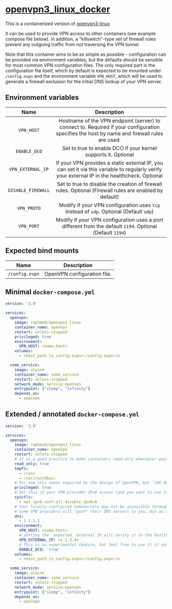 # [openvpn3_linux_docker](https://github.com/RaphMad/openvpn3_linux_docker)

This is a containerized version of [openvpn3-linux](https://github.com/OpenVPN/openvpn3-linux)

It can be used to provide VPN access to other containers (see example compose file below).
In addition, a "killswitch"-type set of firewall rules prevent any outgoing traffic from not traversing the VPN tunnel.

Note that this container aims to be as simple as possible - configuration can be provided via environment variables, but the defaults should be sensible for most common VPN configuration files.
The only required part is the configuration file itself, which by default is expected to be mounted under `/config.ovpn` and the environment variable `VPN_HOST`, which will be used to generate a firewall exclusion for the initial DNS lookup of your VPN server.

## Environment variables

| Name                   | Description                                                                                                                                 |
| :----:                 | :----: |
| `VPN_HOST`             | Hostname of the VPN endpoint (server) to connect to. Required if your configuration specifies the host by name and firewall rules are used. |
| `ENABLE_DCO`           | Set to true to enable DCO if your kernel supports it. Optional |
| `VPN_EXTERNAL_IP`      | If your VPN provides a static external IP, you can set it via this variable to regularly verify your external IP in the healthcheck. Optional |
| `DISABLE_FIREWALL`     | Set to true to disable the creation of firewall rules. Optional (Firewall rules are enabled by default) |
| `VPN_PROTO`            | Modify if your VPN configuration uses `tcp` instead of `udp`. Optional (Default `udp`) |
| `VPN_PORT`             | Modify if your VPN configuration uses a port different from the default `1194`. Optional (Default `1194`) |


## Expected bind mounts

| Name                   | Description                                                                                                                                 |
| :----:                 | :----: |
| `/config.ovpn`         | OpenVPN configuration file. |


## Minimal `docker-compose.yml`

```yaml
version: '3.9'

services:
  openvpn:
    image: raphmad/openvpn3_linux
    container_name: openvpn
    restart: unless-stopped
    privileged: true
    environment:
      VPN_HOST: <some.host>
    volumes:
      - <host_path_to_config.ovpn>:/config.ovpn:ro

  some_service:
    image: alpine
    container_name: some_service
    restart: unless-stopped
    network_mode: service:openvpn
    entrypoint: ["sleep", "infinity"]
    depends_on:
      - openvpn
```

## Extended / annotated `docker-compose.yml`

```yaml
version: '3.9'

services:
  openvpn:
    image: raphmad/openvpn3_linux
    container_name: openvpn
    restart: unless-stopped
    # It is a good practice to make containers read-only whereever possible and mount a tmpfs for locations that need writing during runtime.
    read_only: true
    tmpfs:
      - /run/
      - /var/run/dbus/
    # For now this seems required by the design of OpenVPN, but `CAP_NET_ADMIN` should be enough to run unprivileged in the future.
    privileged: true
    # Set this if your VPN provides IPv6 access (and you want to use it).
    sysctls:
      - net.ipv6.conf.all.disable_ipv6=0
    # Your locally configured nameservers may not be accessible through the VPN tunnel.
    # Some VPN providers will "push" their DNS servers to you, but as a fallback you can always just configure one thats guaranteed to work from the VPN endpoint.
    dns:
      - 1.1.1.1
    environment:
      VPN_HOST: <some.host>
      # Setting the _expected_ external IP will verify it in the healthcheck of the VPN container.
      VPN_EXTERNAL_IP: <1.2.3.4>
      # This is an experimental feature, but feel free to use it if your kernel has support for it.
      ENABLE_DCO: 'true'
    volumes:
      - <host_path_to_config.ovpn>:/config.ovpn:ro

  some_service:
    image: alpine
    container_name: some_service
    restart: unless-stopped
    network_mode: service:openvpn
    entrypoint: ["sleep", "infinity"]
    depends_on:
      - openvpn
```
